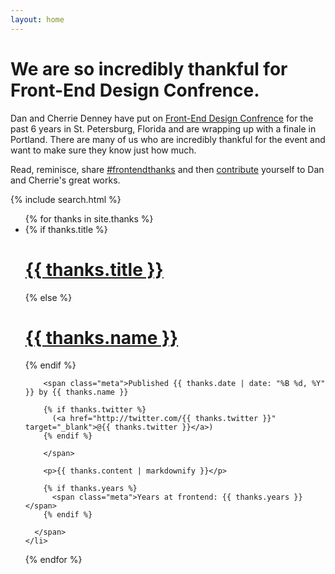```yaml
---
layout: home
---
```


<div class="featured">
  <div class="content">
    <h1>We are so incredibly thankful for Front-End Design Confrence.</h1>
    <p>Dan and Cherrie Denney have put on <a href="frontendconf.com" target="_blank">Front-End Design Confrence</a> for the past 6 years in St. Petersburg, Florida and are wrapping up with a finale in Portland. There are many of us who are incredibly thankful for the event and want to make sure they know just how much.</p>
    <p>Read, reminisce, share <a href="https://twitter.com/hashtag/frontendthanks?f=realtime">#frontendthanks</a> and then <a href="/contribute">contribute</a> yourself to Dan and Cherrie's great works.</p>
  </div>
</div>

{% include search.html %}

<ul class="content">
  {% for thanks in site.thanks %}
    <li id="{{ thanks.name | replace:' ' | truncatewords: 1 | remove:'...' }}" class="anchor">
      <span class="thanks">
        {% if thanks.title %}
          <h1><a href="#{{ thanks.name | replace:' ' | truncatewords: 1 | remove:'...' }}">{{ thanks.title }}</a></h1>
        {% else %}
          <h1><a href="#{{ thanks.name | replace:' ' | truncatewords: 1 | remove:'...' }}">{{ thanks.name }}</a></h1>
        {% endif %}

        <span class="meta">Published {{ thanks.date | date: "%B %d, %Y" }} by {{ thanks.name }}

        {% if thanks.twitter %}
          (<a href="http://twitter.com/{{ thanks.twitter }}" target="_blank">@{{ thanks.twitter }}</a>)
        {% endif %}

        </span>

        <p>{{ thanks.content | markdownify }}</p>

        {% if thanks.years %}
          <span class="meta">Years at frontend: {{ thanks.years }}</span>
        {% endif %}

      </span>
    </li>
  {% endfor %}
</ul>
